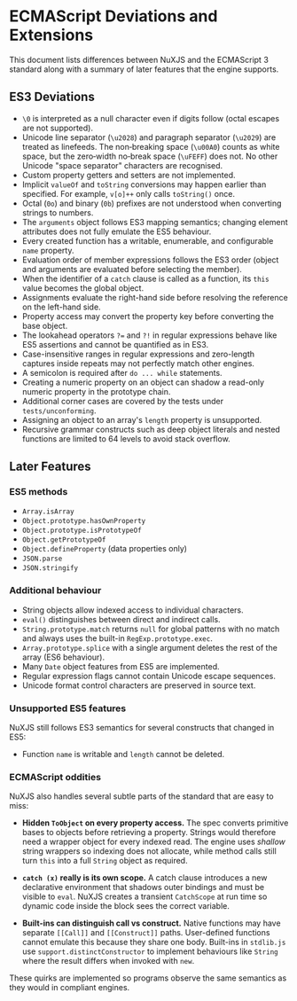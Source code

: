 # ECMAScript Deviations and Extensions

This document lists differences between NuXJS and the ECMAScript 3 standard along with a summary of later features that the engine supports.

## ES3 Deviations

- `\0` is interpreted as a null character even if digits follow (octal escapes are not supported).
- Unicode line separator (`\u2028`) and paragraph separator (`\u2029`) are treated as linefeeds. The non‑breaking space (`\u00A0`) counts as white space, but the zero‑width no‑break space (`\uFEFF`) does not. No other Unicode "space separator" characters are recognised.
- Custom property getters and setters are not implemented.
- Implicit `valueOf` and `toString` conversions may happen earlier than specified. For example, `v[o]++` only calls `toString()` once.
- Octal (`0o`) and binary (`0b`) prefixes are not understood when converting strings to numbers.
- The `arguments` object follows ES3 mapping semantics; changing element attributes does not fully emulate the ES5 behaviour.
- Every created function has a writable, enumerable, and configurable `name` property.
- Evaluation order of member expressions follows the ES3 order (object and arguments are evaluated before selecting the member).
- When the identifier of a `catch` clause is called as a function, its `this` value becomes the global object.
- Assignments evaluate the right-hand side before resolving the reference on the left-hand side.
- Property access may convert the property key before converting the base object.
- The lookahead operators `?=` and `?!` in regular expressions behave like ES5 assertions and cannot be quantified as in ES3.
- Case-insensitive ranges in regular expressions and zero-length captures inside repeats may not perfectly match other engines.
- A semicolon is required after `do ... while` statements.
- Creating a numeric property on an object can shadow a read-only numeric property in the prototype chain.
- Additional corner cases are covered by the tests under `tests/unconforming`.
- Assigning an object to an array's `length` property is unsupported.
- Recursive grammar constructs such as deep object literals and nested functions are limited to 64 levels to avoid stack overflow.

## Later Features

### ES5 methods

- `Array.isArray`
- `Object.prototype.hasOwnProperty`
- `Object.prototype.isPrototypeOf`
- `Object.getPrototypeOf`
- `Object.defineProperty` (data properties only)
- `JSON.parse`
- `JSON.stringify`

### Additional behaviour

- String objects allow indexed access to individual characters.
- `eval()` distinguishes between direct and indirect calls.
- `String.prototype.match` returns `null` for global patterns with no match and always uses the built-in `RegExp.prototype.exec`.
- `Array.prototype.splice` with a single argument deletes the rest of the array (ES6 behaviour).
- Many `Date` object features from ES5 are implemented.
- Regular expression flags cannot contain Unicode escape sequences.
- Unicode format control characters are preserved in source text.

### Unsupported ES5 features

NuXJS still follows ES3 semantics for several constructs that changed in ES5:

- Function `name` is writable and `length` cannot be deleted.

### ECMAScript oddities

NuXJS also handles several subtle parts of the standard that are easy to miss:

- **Hidden `ToObject` on every property access.** The spec converts primitive
  bases to objects before retrieving a property. Strings would therefore need a
  wrapper object for every indexed read. The engine uses _shallow_ string
  wrappers so indexing does not allocate, while method calls still turn `this`
  into a full `String` object as required.

- **`catch (x)` really is its own scope.** A catch clause introduces a new
  declarative environment that shadows outer bindings and must be visible to
  `eval`. NuXJS creates a transient `CatchScope` at run time so dynamic code
  inside the block sees the correct variable.

- **Built-ins can distinguish call vs construct.** Native functions may have
  separate `[[Call]]` and `[[Construct]]` paths. User-defined functions cannot
  emulate this because they share one body. Built-ins in `stdlib.js` use
  `support.distinctConstructor` to implement behaviours like `String` where the
  result differs when invoked with `new`.

These quirks are implemented so programs observe the same semantics as they
would in compliant engines.
